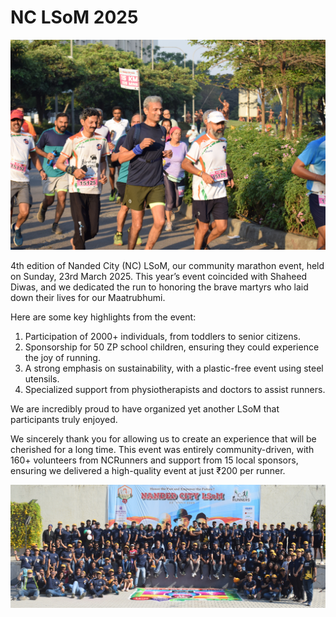 # NC LSoM 2025

![](/assets/images/lsom2025/runners.jpg)

4th edition of Nanded City (NC) LSoM, our community marathon event, held on Sunday,
23rd March 2025. This year’s event coincided with Shaheed Diwas, and we dedicated
the run to honoring the brave martyrs who laid down their lives for our Maatrubhumi.

Here are some key highlights from the event:

1. Participation of 2000+ individuals, from toddlers to senior citizens.
2. Sponsorship for 50 ZP school children, ensuring they could experience the joy of running.
3. A strong emphasis on sustainability, with a plastic-free event using steel utensils.
4. Specialized support from physiotherapists and doctors to assist runners.

We are incredibly proud to have organized yet another LSoM that participants truly enjoyed.

We sincerely thank you for allowing us to create an experience that will be
cherished for a long time. This event was entirely community-driven, with 160+
volunteers from NCRunners and support from 15 local sponsors, ensuring we
delivered a high-quality event at just ₹200 per runner.


![](/assets/images/lsom2025/team.jpg)
